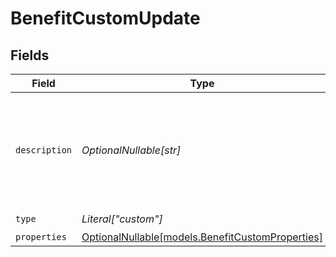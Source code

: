 # BenefitCustomUpdate


## Fields

| Field                                                                                    | Type                                                                                     | Required                                                                                 | Description                                                                              |
| ---------------------------------------------------------------------------------------- | ---------------------------------------------------------------------------------------- | ---------------------------------------------------------------------------------------- | ---------------------------------------------------------------------------------------- |
| `description`                                                                            | *OptionalNullable[str]*                                                                  | :heavy_minus_sign:                                                                       | The description of the benefit. Will be displayed on products having this benefit.       |
| `type`                                                                                   | *Literal["custom"]*                                                                      | :heavy_check_mark:                                                                       | N/A                                                                                      |
| `properties`                                                                             | [OptionalNullable[models.BenefitCustomProperties]](../models/benefitcustomproperties.md) | :heavy_minus_sign:                                                                       | N/A                                                                                      |